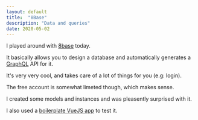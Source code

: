 ```yaml
---
layout: default
title:  "8Base"
description: "Data and queries"
date: 2020-05-02
---
```


I played around with [8base](https://www.8base.com/) today.

It basically allows you to design a database and automatically generates a [GraphQL](https://graphql.org/) API for it.

It's very very cool, and takes care of a lot of things for you (e.g: login).

The free account is somewhat limeted though, which makes sense.

I created some models and instances and was pleasently surprised with it.

I also used a [boilerplate VueJS app](https://github.com/8base/vue-8base-starter-app) to test it.

